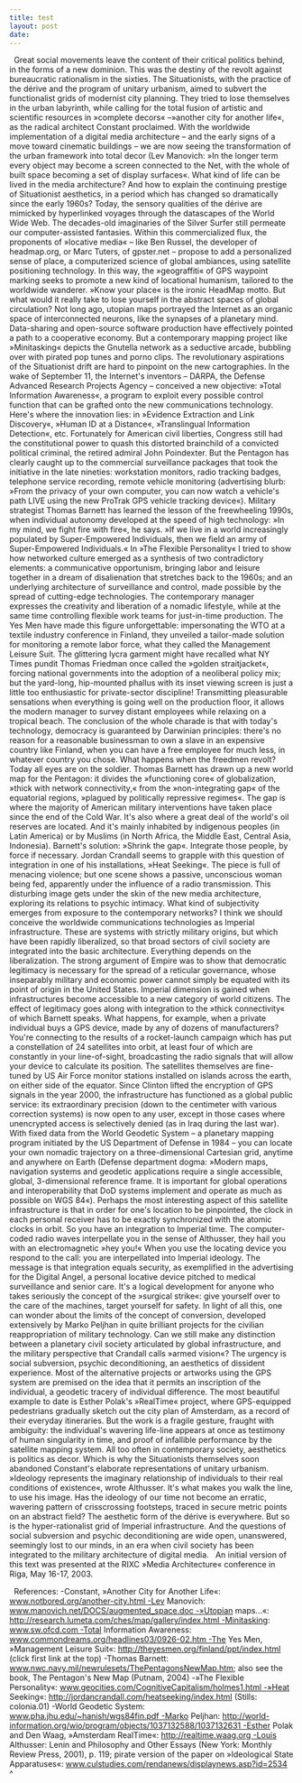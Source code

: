 ```yaml
---
title: test
layout: post
date:
---
```

 
Great social movements leave the content of their critical politics behind, in the forms of a new dominion. This was the destiny of the revolt against bureaucratic rationalism in the sixties. The Situationists, with the practice of the dérive and the program of unitary urbanism, aimed to subvert the functionalist grids of modernist city planning. They tried to lose themselves in the urban labyrinth, while calling for the total fusion of artistic and scientific resources in »complete decors« –»another city for another life«, as the radical architect Constant proclaimed. With the worldwide implementation of a digital media architecture – and the early signs of a move toward cinematic buildings – we are now seeing the transformation of the urban framework into total decor (Lev Manovich: »In the longer term every object may become a screen connected to the Net, with the whole of built space becoming a set of display surfaces«. What kind of life can be lived in the media architecture? And how to explain the continuing prestige of Situationist aesthetics, in a period which has changed so dramatically since the early 1960s? Today, the sensory qualities of the dérive are mimicked by hyperlinked voyages through the datascapes of the World Wide Web. The decades-old imaginaries of the Silver Surfer still permeate our computer-assisted fantasies. Within this commercialized flux, the proponents of »locative media« – like Ben Russel, the developer of headmap.org, or Marc Tuters, of gpster.net – propose to add a personalized sense of place, a computerized science of global ambiances, using satellite positioning technology. In this way, the »geograffiti« of GPS waypoint marking seeks to promote a new kind of locational humanism, tailored to the worldwide wanderer. »Know your place« is the ironic HeadMap motto. But what would it really take to lose yourself in the abstract spaces of global circulation? Not long ago, utopian maps portrayed the Internet as an organic space of interconnected neurons, like the synapses of a planetary mind. Data-sharing and open-source software production have effectively pointed a path to a cooperative economy. But a contemporary mapping project like »Minitasking« depicts the Gnutella network as a seductive arcade, bubbling over with pirated pop tunes and porno clips. The revolutionary aspirations of the Situationist drift are hard to pinpoint on the new cartographies. In the wake of September 11, the Internet's inventors – DARPA, the Defense Advanced Research Projects Agency – conceived a new objective: »Total Information Awareness«, a program to exploit every possible control function that can be grafted onto the new communications technology. Here's where the innovation lies: in »Evidence Extraction and Link Discovery«, »Human ID at a Distance«, »Translingual Information Detection«, etc. Fortunately for American civil liberties, Congress still had the constitutional power to quash this distorted brainchild of a convicted political criminal, the retired admiral John Poindexter. But the Pentagon has clearly caught up to the commercial surveillance packages that took the initiative in the late nineties: workstation monitors, radio tracking badges, telephone service recording, remote vehicle monitoring (advertising blurb: »From the privacy of your own computer, you can now watch a vehicle's path LIVE using the new ProTrak GPS vehicle tracking device«). Military strategist Thomas Barnett has learned the lesson of the freewheeling 1990s, when individual autonomy developed at the speed of high technology: »In my mind, we fight fire with fire«, he says. »If we live in a world increasingly populated by Super-Empowered Individuals, then we field an army of Super-Empowered Individuals.« In »The Flexible Personality« I tried to show how networked culture emerged as a synthesis of two contradictory elements: a communicative opportunism, bringing labor and leisure together in a dream of disalienation that stretches back to the 1960s; and an underlying architecture of surveillance and control, made possible by the spread of cutting-edge technologies. The contemporary manager expresses the creativity and liberation of a nomadic lifestyle, while at the same time controlling flexible work teams for just-in-time production. The Yes Men have made this figure unforgettable: impersonating the WTO at a textile industry conference in Finland, they unveiled a tailor-made solution for monitoring a remote labor force, what they called the Management Leisure Suit. The glittering lycra garment might have recalled what NY Times pundit Thomas Friedman once called the »golden straitjacket«, forcing national governments into the adoption of a neoliberal policy mix; but the yard-long, hip-mounted phallus with its inset viewing screen is just a little too enthusiastic for private-sector discipline! Transmitting pleasurable sensations when everything is going well on the production floor, it allows the modern manager to survey distant employees while relaxing on a tropical beach. The conclusion of the whole charade is that with today's technology, democracy is guaranteed by Darwinian principles: there's no reason for a reasonable businessman to own a slave in an expensive country like Finland, when you can have a free employee for much less, in whatever country you chose. What happens when the freedmen revolt? Today all eyes are on the soldier. Thomas Barnett has drawn up a new world map for the Pentagon: it divides the »functioning core« of globalization, »thick with network connectivity,« from the »non-integrating gap« of the equatorial regions, »plagued by politically repressive regimes«. The gap is where the majority of American military interventions have taken place since the end of the Cold War. It's also where a great deal of the world's oil reserves are located. And it's mainly inhabited by indigenous peoples (in Latin America) or by Muslims (in North Africa, the Middle East, Central Asia, Indonesia). Barnett's solution: »Shrink the gap«. Integrate those people, by force if necessary. Jordan Crandall seems to grapple with this question of integration in one of his installations, »Heat Seeking«. The piece is full of menacing violence; but one scene shows a passive, unconscious woman being fed, apparently under the influence of a radio transmission. This disturbing image gets under the skin of the new media architecture, exploring its relations to psychic intimacy. What kind of subjectivity emerges from exposure to the contemporary networks? I think we should conceive the worldwide communications technologies as Imperial infrastructure. These are systems with strictly military origins, but which have been rapidly liberalized, so that broad sectors of civil society are integrated into the basic architecture. Everything depends on the liberalization. The strong argument of Empire was to show that democratic legitimacy is necessary for the spread of a reticular governance, whose inseparably military and economic power cannot simply be equated with its point of origin in the United States. Imperial dimension is gained when infrastructures become accessible to a new category of world citizens. The effect of legitimacy goes along with integration to the »thick connectivity« of which Barnett speaks. What happens, for example, when a private individual buys a GPS device, made by any of dozens of manufacturers? You're connecting to the results of a rocket-launch campaign which has put a constellation of 24 satellites into orbit, at least four of which are constantly in your line-of-sight, broadcasting the radio signals that will allow your device to calculate its position. The satellites themselves are fine-tuned by US Air Force monitor stations installed on islands across the earth, on either side of the equator. Since Clinton lifted the encryption of GPS signals in the year 2000, the infrastructure has functioned as a global public service: its extraordinary precision (down to the centimeter with various correction systems) is now open to any user, except in those cases where unencrypted access is selectively denied (as in Iraq during the last war). With fixed data from the World Geodetic System – a planetary mapping program initiated by the US Department of Defense in 1984 – you can locate your own nomadic trajectory on a three-dimensional Cartesian grid, anytime and anywhere on Earth (Defense department dogma: »Modern maps, navigation systems and geodetic applications require a single accessible, global, 3-dimensional reference frame. It is important for global operations and interoperability that DoD systems implement and operate as much as possible on WGS 84«). Perhaps the most interesting aspect of this satellite infrastructure is that in order for one's location to be pinpointed, the clock in each personal receiver has to be exactly synchronized with the atomic clocks in orbit. So you have an integration to Imperial time. The computer-coded radio waves interpellate you in the sense of Althusser, they hail you with an electromagnetic »hey you!« When you use the locating device you respond to the call: you are interpellated into Imperial ideology. The message is that integration equals security, as exemplified in the advertising for the Digital Angel, a personal locative device pitched to medical surveillance and senior care. It's a logical development for anyone who takes seriously the concept of the »surgical strike«: give yourself over to the care of the machines, target yourself for safety. In light of all this, one can wonder about the limits of the concept of conversion, developed extensively by Marko Peljhan in quite brilliant projects for the civilian reappropriation of military technology. Can we still make any distinction between a planetary civil society articulated by global infrastructure, and the military perspective that Crandall calls »armed vision«? The urgency is social subversion, psychic deconditioning, an aesthetics of dissident experience. Most of the alternative projects or artworks using the GPS system are premised on the idea that it permits an inscription of the individual, a geodetic tracery of individual difference. The most beautiful example to date is Esther Polak's »RealTime« project, where GPS-equipped pedestrians gradually sketch out the city plan of Amsterdam, as a record of their everyday itineraries. But the work is a fragile gesture, fraught with ambiguity: the individual's wavering life-line appears at once as testimony of human singularity in time, and proof of infallible performance by the satellite mapping system. All too often in contemporary society, aesthetics is politics as decor. Which is why the Situationists themselves soon abandoned Constant's elaborate representations of unitary urbanism. »Ideology represents the imaginary relationship of individuals to their real conditions of existence«, wrote Althusser. It's what makes you walk the line, to use his image. Has the ideology of our time not become an erratic, wavering pattern of crisscrossing footsteps, traced in secure metric points on an abstract field? The aesthetic form of the dérive is everywhere. But so is the hyper-rationalist grid of Imperial infrastructure. And the questions of social subversion and psychic deconditioning are wide open, unanswered, seemingly lost to our minds, in an era when civil society has been integrated to the military architecture of digital media.   An initial version of this text was presented at the RIXC »Media Architecture« conference in Riga, May 16-17, 2003.   
 
 
 
 

 
References: -Constant, »Another City for Another Life«: www.notbored.org/another-city.html -Lev Manovich: www.manovich.net/DOCS/augmented_space.doc -»Utopian maps...«: http://research.lumeta.com/ches/map/gallery/index.html -Minitasking: www.sw.ofcd.com -Total Information Awareness: www.commondreams.org/headlines03/0926-02.htm -The Yes Men, »Management Leisure Suit«: http://theyesmen.org/finland/ppt/index.html (click first link at the top) -Thomas Barnett: www.nwc.navy.mil/newrulesets/ThePentagonsNewMap.htm; also see the book, The Pentagon's New Map (Putnam, 2004) -»The Flexible Personality«: www.geocities.com/CognitiveCapitalism/holmes1.html -»Heat Seeking«: http://jordancrandall.com/heatseeking/index.html (Stills: colonia.01) -World Geodetic System: www.pha.jhu.edu/~hanish/wgs84fin.pdf -Marko Peljhan: http://world-information.org/wio/program/objects/1037132588/1037132631 -Esther Polak and Den Waag, »Amsterdam RealTime«: http://realtime.waag.org -Louis Althusser: Lenin and Philosophy and Other Essays (New York: Monthly Review Press, 2001), p. 119; pirate version of the paper on »Ideological State Apparatuses«: www.culstudies.com/rendanews/displaynews.asp?id=2534
 
^
 
 
 
 
